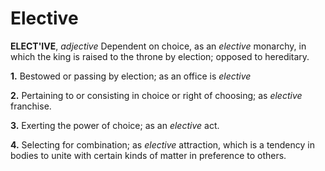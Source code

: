# Elective

**ELECT'IVE**, _adjective_ Dependent on choice, as an _elective_ monarchy, in which the king is raised to the throne by election; opposed to hereditary.

**1.** Bestowed or passing by election; as an office is _elective_

**2.** Pertaining to or consisting in choice or right of choosing; as _elective_ franchise.

**3.** Exerting the power of choice; as an _elective_ act.

**4.** Selecting for combination; as _elective_ attraction, which is a tendency in bodies to unite with certain kinds of matter in preference to others.
